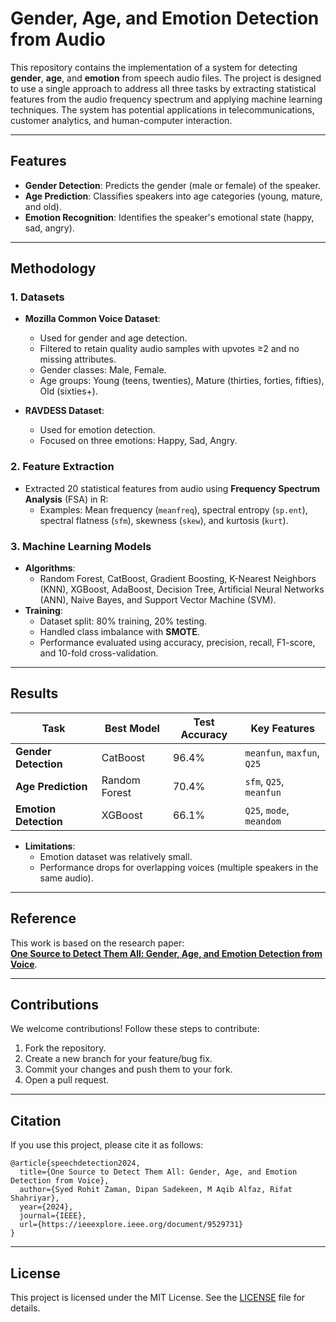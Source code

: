 # Gender, Age, and Emotion Detection from Audio

This repository contains the implementation of a system for detecting **gender**, **age**, and **emotion** from speech audio files. The project is designed to use a single approach to address all three tasks by extracting statistical features from the audio frequency spectrum and applying machine learning techniques. The system has potential applications in telecommunications, customer analytics, and human-computer interaction.

---

## Features
- **Gender Detection**: Predicts the gender (male or female) of the speaker.
- **Age Prediction**: Classifies speakers into age categories (young, mature, and old).
- **Emotion Recognition**: Identifies the speaker's emotional state (happy, sad, angry).

---

## Methodology

### 1. **Datasets**
- **Mozilla Common Voice Dataset**:
  - Used for gender and age detection.
  - Filtered to retain quality audio samples with upvotes ≥2 and no missing attributes.
  - Gender classes: Male, Female.
  - Age groups: Young (teens, twenties), Mature (thirties, forties, fifties), Old (sixties+).

- **RAVDESS Dataset**:
  - Used for emotion detection.
  - Focused on three emotions: Happy, Sad, Angry.

### 2. **Feature Extraction**
- Extracted 20 statistical features from audio using **Frequency Spectrum Analysis** (FSA) in R:
  - Examples: Mean frequency (`meanfreq`), spectral entropy (`sp.ent`), spectral flatness (`sfm`), skewness (`skew`), and kurtosis (`kurt`).

### 3. **Machine Learning Models**
- **Algorithms**:
  - Random Forest, CatBoost, Gradient Boosting, K-Nearest Neighbors (KNN), XGBoost, AdaBoost, Decision Tree, Artificial Neural Networks (ANN), Naive Bayes, and Support Vector Machine (SVM).
- **Training**:
  - Dataset split: 80% training, 20% testing.
  - Handled class imbalance with **SMOTE**.
  - Performance evaluated using accuracy, precision, recall, F1-score, and 10-fold cross-validation.

---

## Results

| Task               | Best Model     | Test Accuracy | Key Features                  |
|--------------------|----------------|---------------|-------------------------------|
| **Gender Detection** | CatBoost       | 96.4%         | `meanfun`, `maxfun`, `Q25`    |
| **Age Prediction**   | Random Forest  | 70.4%         | `sfm`, `Q25`, `meanfun`       |
| **Emotion Detection**| XGBoost        | 66.1%         | `Q25`, `mode`, `meandom`      |

- **Limitations**:
  - Emotion dataset was relatively small.
  - Performance drops for overlapping voices (multiple speakers in the same audio).

---

## Reference

This work is based on the research paper:  
[**One Source to Detect Them All: Gender, Age, and Emotion Detection from Voice**](https://ieeexplore.ieee.org/document/9529731).

---

## Contributions

We welcome contributions! Follow these steps to contribute:
1. Fork the repository.
2. Create a new branch for your feature/bug fix.
3. Commit your changes and push them to your fork.
4. Open a pull request.

---

## Citation

If you use this project, please cite it as follows:
```
@article{speechdetection2024,
  title={One Source to Detect Them All: Gender, Age, and Emotion Detection from Voice},
  author={Syed Rohit Zaman, Dipan Sadekeen, M Aqib Alfaz, Rifat Shahriyar},
  year={2024},
  journal={IEEE},
  url={https://ieeexplore.ieee.org/document/9529731}
}
```

---

## License

This project is licensed under the MIT License. See the [LICENSE](LICENSE) file for details.
